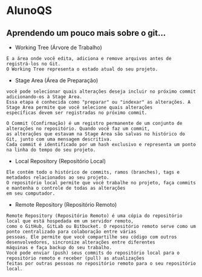 # AlunoQS
 
## Aprendendo um pouco mais sobre o git...

- Working Tree (Árvore de Trabalho)
```É diretório em seu sistema de arquivos local onde você está realizando as alterações em seus arquivos. 
É a área onde você edita, adiciona e remove arquivos antes de registrá-los no Git. 
O Working Tree representa o estado atual do seu projeto.
```

- Stage Area (Área de Preparação)
```É uma área intermediária entre o Working Tree e o Commit. Após realizar alterações nos arquivos do Working Tree,
você pode selecionar quais alterações deseja incluir no próximo commit adicionando-os à Stage Area. 
Essa etapa é conhecida como "preparar" ou "indexar" as alterações. A Stage Area permite que você selecione quais alterações 
específicas devem ser registradas no próximo commit.

O Commit (Confirmação) é um registro permanente de um conjunto de alterações no repositório. Quando você faz um commit, 
as alterações que estavam na Stage Area são salvas no histórico do Git, junto com uma mensagem descritiva. 
Cada commit é identificado por um hash exclusivo e representa um ponto na linha do tempo do seu projeto.
```

- Local Repository (Repositório Local)
```Local Repository (Repositório Local) é a versão do seu projeto que está armazenada em sua máquina local. 
Ele contém todo o histórico de commits, ramos (branches), tags e metadados relacionados ao seu projeto. 
O repositório local permite que você trabalhe no projeto, faça commits e mantenha o controle de todas as alterações 
em seu computador.
```

- Remote Repository (Repositório Remoto)
```
Remote Repository (Repositório Remoto) é uma cópia do repositório local que está hospedada em um servidor remoto, 
como o GitHub, GitLab ou Bitbucket. O repositório remoto serve como um ponto centralizado para colaboração entre várias 
pessoas. Ele permite que você compartilhe seu código com outros desenvolvedores, sincronize alterações entre diferentes
máquinas e faça backup do seu trabalho. 
Você pode enviar (push) seus commits do repositório local para o repositório remoto e receber (pull) as atualizações 
feitas por outras pessoas no repositório remoto para o seu repositório local.
```
